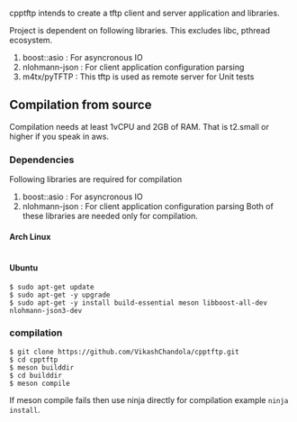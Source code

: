 cpptftp intends to create a tftp client and server application and libraries.

Project is dependent on following libraries. This excludes libc, pthread
ecosystem.
1. boost::asio    : For asyncronous IO
2. nlohmann-json  : For client application configuration parsing
3. m4tx/pyTFTP    : This tftp is used as remote server for Unit tests

## Compilation from source
Compilation needs at least 1vCPU and 2GB of RAM. That is t2.small or higher if you speak in aws.
### Dependencies
Following libraries are required for compilation
1. boost::asio    : For asyncronous IO
2. nlohmann-json  : For client application configuration parsing
Both of these libraries are needed only for compilation.

#### Arch Linux
```
```

#### Ubuntu
```
$ sudo apt-get update
$ sudo apt-get -y upgrade
$ sudo apt-get -y install build-essential meson libboost-all-dev nlohmann-json3-dev
```

### compilation
```
$ git clone https://github.com/VikashChandola/cpptftp.git
$ cd cpptftp
$ meson builddir
$ cd builddir
$ meson compile
```
If meson compile fails then use ninja directly for compilation example `ninja install`.

